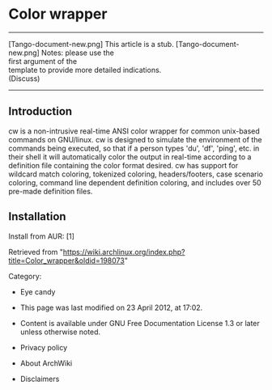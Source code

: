 Color wrapper
=============

  ------------------------ ------------------------ ------------------------
  [Tango-document-new.png] This article is a stub.  [Tango-document-new.png]
                           Notes: please use the    
                           first argument of the    
                           template to provide more 
                           detailed indications.    
                           (Discuss)                
  ------------------------ ------------------------ ------------------------

Introduction
------------

cw is a non-intrusive real-time ANSI color wrapper for common unix-based
commands on GNU/linux. cw is designed to simulate the environment of the
commands being executed, so that if a person types 'du', 'df', 'ping',
etc. in their shell it will automatically color the output in real-time
according to a definition file containing the color format desired. cw
has support for wildcard match coloring, tokenized coloring,
headers/footers, case scenario coloring, command line dependent
definition coloring, and includes over 50 pre-made definition files.

Installation
------------

Install from AUR: [1]

Retrieved from
"https://wiki.archlinux.org/index.php?title=Color_wrapper&oldid=198073"

Category:

-   Eye candy

-   This page was last modified on 23 April 2012, at 17:02.
-   Content is available under GNU Free Documentation License 1.3 or
    later unless otherwise noted.
-   Privacy policy
-   About ArchWiki
-   Disclaimers
